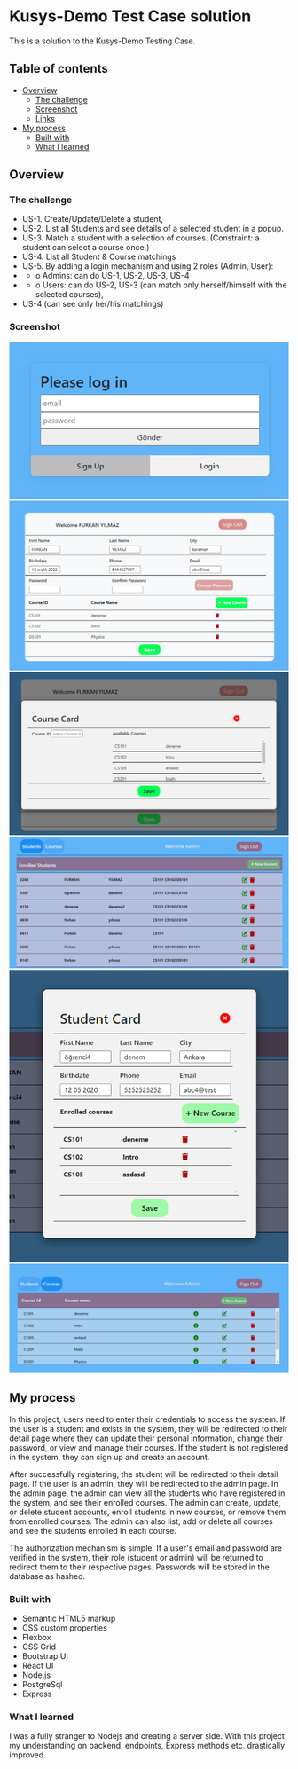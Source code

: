 # Kusys-Demo Test Case solution

This is a solution to the Kusys-Demo Testing Case.

## Table of contents

- [Overview](#overview)
  - [The challenge](#the-challenge)
  - [Screenshot](#screenshot)
  - [Links](#links)
- [My process](#my-process)
  - [Built with](#built-with)
  - [What I learned](#what-i-learned)

## Overview

### The challenge

- US-1. Create/Update/Delete a student,
- US-2. List all Students and see details of a selected student in a popup.
- US-3. Match a student with a selection of courses. (Constraint: a student can select a course once.)
- US-4. List all Student & Course matchings
- US-5. By adding a login mechanism and using 2 roles (Admin, User):
- - o Admins: can do US-1, US-2, US-3, US-4
- - o Users: can do US-2, US-3 (can match only herself/himself with the selected courses),
- US-4 (can see only her/his matchings)


### Screenshot

![](./ss/login-page.png)
![](./ss/student-page.png)
![](./ss/student-page-course-card.png)
![](./ss/admin-page-students.png)
![](./ss/admin-page-student-detail.png)
![](./ss/admin-page-courses.png)



## My process

In this project, users need to enter their credentials to access the system. If the user is a student and exists in the system, they will be redirected to their detail page where they can update their personal information, change their password, or view and manage their courses. If the student is not registered in the system, they can sign up and create an account.

After successfully registering, the student will be redirected to their detail page. If the user is an admin, they will be redirected to the admin page. In the admin page, the admin can view all the students who have registered in the system, and see their enrolled courses. The admin can create, update, or delete student accounts, enroll students in new courses, or remove them from enrolled courses. The admin can also list, add or delete all courses and see the students enrolled in each course.

The authorization mechanism is simple. If a user's email and password are verified in the system, their role (student or admin) will be returned to redirect them to their respective pages. Passwords will be stored in the database as hashed.

### Built with

- Semantic HTML5 markup
- CSS custom properties
- Flexbox
- CSS Grid
- Bootstrap UI
- React UI
- Node.js
- PostgreSql
- Express



### What I learned

I was a fully stranger to Nodejs and creating a server side. With this project my understanding on backend, endpoints, Express methods etc. drastically improved.


